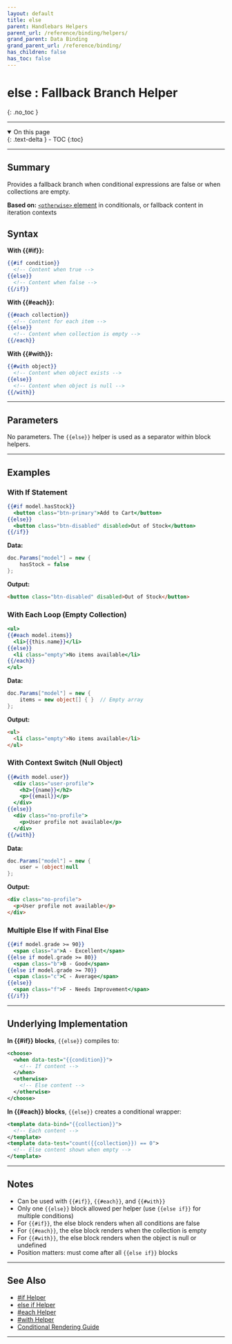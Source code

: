```yaml
---
layout: default
title: else
parent: Handlebars Helpers
parent_url: /reference/binding/helpers/
grand_parent: Data Binding
grand_parent_url: /reference/binding/
has_children: false
has_toc: false
---
```


# else : Fallback Branch Helper
{: .no_toc }

---

<details open class='top-toc' markdown="block">
  <summary>
    On this page
  </summary>
  {: .text-delta }
- TOC
{:toc}
</details>

---

## Summary

Provides a fallback branch when conditional expressions are false or when collections are empty.

**Based on:** [`<otherwise>` element](../../components/choose.md) in conditionals, or fallback content in iteration contexts

## Syntax

**With {{#if}}:**
```handlebars
{{#if condition}}
  <!-- Content when true -->
{{else}}
  <!-- Content when false -->
{{/if}}
```

**With {{#each}}:**
```handlebars
{{#each collection}}
  <!-- Content for each item -->
{{else}}
  <!-- Content when collection is empty -->
{{/each}}
```

**With {{#with}}:**
```handlebars
{{#with object}}
  <!-- Content when object exists -->
{{else}}
  <!-- Content when object is null -->
{{/with}}
```

---

## Parameters

No parameters. The `{{else}}` helper is used as a separator within block helpers.

---

## Examples

### With If Statement

```handlebars
{{#if model.hasStock}}
  <button class="btn-primary">Add to Cart</button>
{{else}}
  <button class="btn-disabled" disabled>Out of Stock</button>
{{/if}}
```

**Data:**
```csharp
doc.Params["model"] = new {
    hasStock = false
};
```

**Output:**
```html
<button class="btn-disabled" disabled>Out of Stock</button>
```

### With Each Loop (Empty Collection)

```handlebars
<ul>
{{#each model.items}}
  <li>{{this.name}}</li>
{{else}}
  <li class="empty">No items available</li>
{{/each}}
</ul>
```

**Data:**
```csharp
doc.Params["model"] = new {
    items = new object[] { }  // Empty array
};
```

**Output:**
```html
<ul>
  <li class="empty">No items available</li>
</ul>
```

### With Context Switch (Null Object)

```handlebars
{{#with model.user}}
  <div class="user-profile">
    <h2>{{name}}</h2>
    <p>{{email}}</p>
  </div>
{{else}}
  <div class="no-profile">
    <p>User profile not available</p>
  </div>
{{/with}}
```

**Data:**
```csharp
doc.Params["model"] = new {
    user = (object)null
};
```

**Output:**
```html
<div class="no-profile">
  <p>User profile not available</p>
</div>
```

### Multiple Else If with Final Else

```handlebars
{{#if model.grade >= 90}}
  <span class="a">A - Excellent</span>
{{else if model.grade >= 80}}
  <span class="b">B - Good</span>
{{else if model.grade >= 70}}
  <span class="c">C - Average</span>
{{else}}
  <span class="f">F - Needs Improvement</span>
{{/if}}
```

---

## Underlying Implementation

**In {{#if}} blocks**, `{{else}}` compiles to:
```xml
<choose>
  <when data-test="{{condition}}">
    <!-- If content -->
  </when>
  <otherwise>
    <!-- Else content -->
  </otherwise>
</choose>
```

**In {{#each}} blocks**, `{{else}}` creates a conditional wrapper:
```xml
<template data-bind="{{collection}}">
  <!-- Each content -->
</template>
<template data-test="count({{collection}}) == 0">
  <!-- Else content shown when empty -->
</template>
```

---

## Notes

- Can be used with `{{#if}}`, `{{#each}}`, and `{{#with}}`
- Only one `{{else}}` block allowed per helper (use `{{else if}}` for multiple conditions)
- For `{{#if}}`, the else block renders when all conditions are false
- For `{{#each}}`, the else block renders when the collection is empty
- For `{{#with}}`, the else block renders when the object is null or undefined
- Position matters: must come after all `{{else if}}` blocks

---

## See Also

- [#if Helper](./if.md)
- [else if Helper](./elseif.md)
- [#each Helper](./each.md)
- [#with Helper](./with.md)
- [Conditional Rendering Guide](../../learning/02-data-binding/04_conditional_rendering.md)

---
